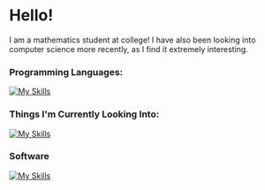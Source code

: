 # Hello!

I am a mathematics student at college! I have also been looking into computer science more recently, as I find it extremely
interesting. 

### Programming Languages:
[![My Skills](https://skillicons.dev/icons?i=py,latex,c)](https://skillicons.dev)

### Things I'm Currently Looking Into:
[![My Skills](https://skillicons.dev/icons?i=html,css,rust,r)](https://skillicons.dev)

### Software
[![My Skills](https://skillicons.dev/icons?i=vscode,vim,neovim)](https://skillicons.dev)
